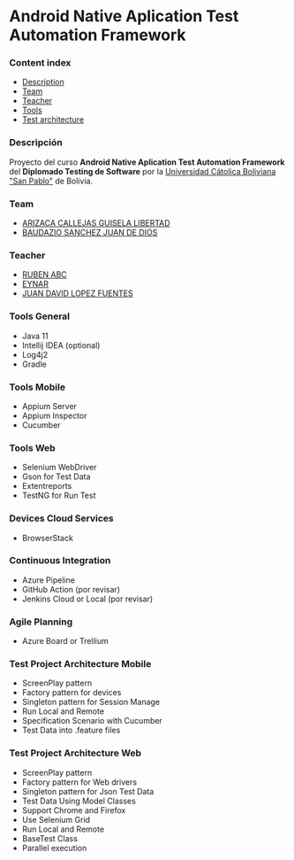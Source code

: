 # Android Native Aplication  Test Automation Framework

### Content index

- [Description](#descripcion)
- [Team](#integrantes)
- [Teacher](#teacher)
- [Tools](#tools)
- [Test architecture](#test-architecture)

### Descripción

Proyecto del curso **Android Native Aplication Test Automation Framework** del **Diplomado Testing de Software**
por la [Universidad Cátolica Boliviana "San Pablo"](https://lpz.ucb.edu.bo/) de Bolivia.

### Team

- [ARIZACA CALLEJAS GUISELA LIBERTAD](https://www.linkedin.com/in/guisela-arizaca/)
- [BAUDAZIO SANCHEZ JUAN DE DIOS](https://www.linkedin.com/in/juandediosbaudaziosanchez/)

### Teacher

- [RUBEN ABC ](https://www.linkedin.com/in/juan-david-lopez/)
- [EYNAR ](https://www.linkedin.com/in/juan-david-lopez/)
- [JUAN DAVID LOPEZ FUENTES](https://www.linkedin.com/in/juan-david-lopez/)

### Tools General

- Java 11
- Intellij IDEA (optional)
- Log4j2
- Gradle

### Tools Mobile

- Appium Server
- Appium Inspector
- Cucumber

### Tools Web

- Selenium WebDriver
- Gson for Test Data
- Extentreports
- TestNG for Run Test

### Devices Cloud Services

- BrowserStack

### Continuous Integration

- Azure Pipeline
- GitHub Action (por revisar)
- Jenkins Cloud or Local (por revisar)

### Agile Planning

- Azure Board or Trellium

### Test Project Architecture Mobile

- ScreenPlay pattern
- Factory pattern for devices
- Singleton pattern for Session Manage
- Run Local and Remote
- Specification Scenario with Cucumber
- Test Data into .feature files

### Test Project Architecture Web

- ScreenPlay pattern
- Factory pattern for Web drivers
- Singleton pattern for Json Test Data
- Test Data Using Model Classes
- Support Chrome and Firefox
- Use Selenium Grid
- Run Local and Remote
- BaseTest Class
- Parallel execution
  